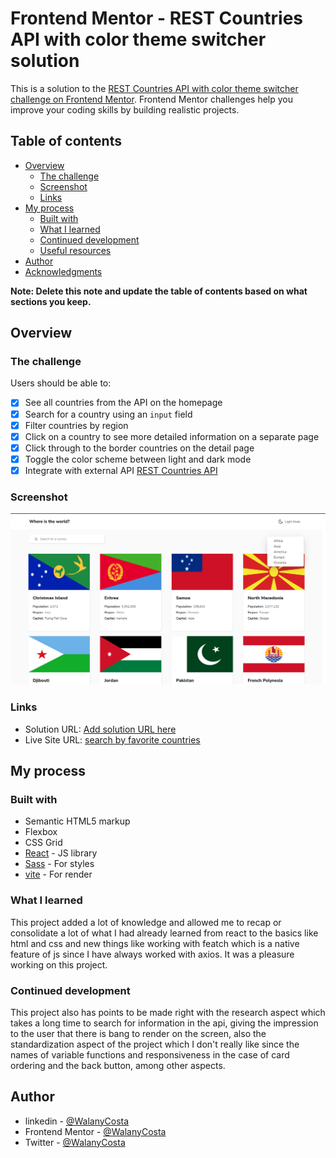 # Frontend Mentor - REST Countries API with color theme switcher solution

This is a solution to the [REST Countries API with color theme switcher challenge on Frontend Mentor](https://www.frontendmentor.io/challenges/rest-countries-api-with-color-theme-switcher-5cacc469fec04111f7b848ca). Frontend Mentor challenges help you improve your coding skills by building realistic projects.

## Table of contents

- [Overview](#overview)
  - [The challenge](#the-challenge)
  - [Screenshot](#screenshot)
  - [Links](#links)
- [My process](#my-process)
  - [Built with](#built-with)
  - [What I learned](#what-i-learned)
  - [Continued development](#continued-development)
  - [Useful resources](#useful-resources)
- [Author](#author)
- [Acknowledgments](#acknowledgments)

**Note: Delete this note and update the table of contents based on what sections you keep.**

## Overview

### The challenge

Users should be able to:

- [x] See all countries from the API on the homepage
- [x] Search for a country using an `input` field
- [x] Filter countries by region
- [x] Click on a country to see more detailed information on a separate page
- [x] Click through to the border countries on the detail page
- [x] Toggle the color scheme between light and dark mode
- [x] Integrate with external API [REST Countries API](https://restcountries.com)

### Screenshot

![](/public/screenshot.png)

### Links

- Solution URL: [Add solution URL here](https://www.frontendmentor.io/solutions/web-application-using-react-js-Rg2oxqUrA4)
- Live Site URL: [search by favorite countries](https://search-countries-delta.vercel.app/)

## My process

### Built with

- Semantic HTML5 markup
- Flexbox
- CSS Grid
- [React](https://reactjs.org/) - JS library
- [Sass](https://sass-lang.com/) - For styles
- [vite](https://vitejs.dev/) - For render

### What I learned

This project added a lot of knowledge and allowed me to recap or consolidate a lot of what I had already learned from react to the basics like html and css and new things like working with featch which is a native feature of js since I have always worked with axios. It was a pleasure working on this project.

### Continued development

This project also has points to be made right with the research aspect which takes a long time to search for information in the api, giving the impression to the user that there is bang to render on the screen, also the standardization aspect of the project which I don't really like since the names of variable functions and responsiveness in the case of card ordering and the back button, among other aspects.

## Author

- linkedin - [@WalanyCosta](https://www.linkedin.com/in/walany-costa-577b22241/)
- Frontend Mentor - [@WalanyCosta](https://www.frontendmentor.io/profile/WalanyCosta)
- Twitter - [@WalanyCosta](https://twitter.com/WalanyCosta)
